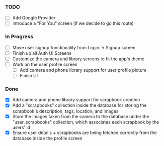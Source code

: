 ### TODO
- [ ] Add Google Provider
- [ ] Introduce a "For You" screen (if we decide to go this route)

### In Progress

- [ ] Move user signup functionality from Login -> Signup screen
- [ ] Finish up all Auth UI Screens
- [ ] Customize the camera and library screens to fit the app's theme
- [ ] Work on the user profile screen
  - [ ] Add camera and phone library support for user profile picture
  - [ ] Finish UI

### Done
- [x] Add camera and phone library support for scrapbook creation
- [x] Add a "scrapbooks" collection inside the database for storing the scrapbook's description, tags, location, and images
- [x] Store the images taken from the camera to the database under the "user_scrapbooks" collection, which associates each scrapbook by the users' id
- [x] Ensure user details + scrapbooks are being fetched correctly from the database inside the profile screen